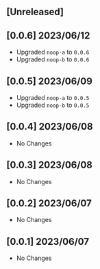 ## [Unreleased]

## [0.0.6] 2023/06/12

- Upgraded `noop-a` to `0.0.6`
- Upgraded `noop-b` to `0.0.6`

## [0.0.5] 2023/06/09

- Upgraded `noop-a` to `0.0.5`
- Upgraded `noop-b` to `0.0.5`

## [0.0.4] 2023/06/08

- No Changes

## [0.0.3] 2023/06/08

- No Changes

## [0.0.2] 2023/06/07

- No Changes

## [0.0.1] 2023/06/07

- No Changes
